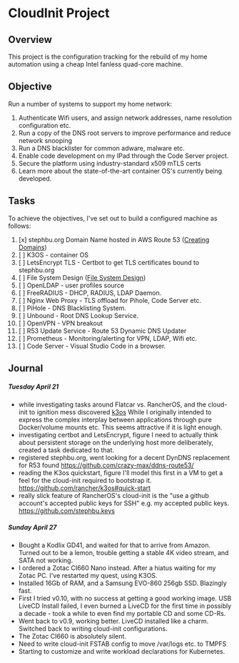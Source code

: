 # CloudInit Project

## Overview
This project is the configuration tracking for the rebuild of my home automation using a cheap Intel fanless quad-core machine.




## Objective

Run a number of systems to support my home network:
1) Authenticate Wifi users, and assign network addresses, name resolution configuration etc. 
2) Run a copy of the DNS root servers to improve performance and reduce network snooping
3) Run a DNS blacklister for common adware, malware etc.
4) Enable code development on my IPad through the Code Server project.
5) Secure the platform using industry-standard x509 mTLS certs
6) Learn more about the state-of-the-art container OS's currently being developed.

## Tasks

To achieve the objectives, I've set out to build a configured machine as follows:
1. [x] stephbu.org Domain Name hosted in AWS Route 53 ([Creating Domains](CreatingDomains.md))
2. [ ] K3OS - container OS
3. [ ] LetsEncrypt TLS - Certbot to get TLS certificates bound to stephbu.org
3. [ ] File System Design ([File System Design](FileSystemDesign.md)) 
4. [ ] OpenLDAP - user profiles source
5. [ ] FreeRADIUS - DHCP, RADIUS, LDAP Daemon.
6. [ ] Nginx Web Proxy - TLS offload for Pihole, Code Server etc.
7. [ ] PiHole - DNS Blacklisting System.
8. [ ] Unbound - Root DNS Lookup Service.
9. [ ] OpenVPN - VPN breakout
10. [ ] R53 Update Service - Route 53 Dynamic DNS Updater
11. [ ] Prometheus - Monitoring/alerting for VPN, LDAP, Wifi etc.
12. [ ] Code Server - Visual Studio Code in a browser.



## Journal

##### Tuesday April 21
- while investigating tasks around Flatcar vs. RancherOS, and the cloud-init to ignition mess discovered [k3os](https://k3os.io)  While I originally intended to express the complex interplay between applications through pure Docker/volume mounts etc. This seems attractive if it is light enough.
- investigating certbot and LetsEncrypt, figure I need to actually think about persistent storage on the underlying host more deliberately, created a task dedicated to that.
- registered stephbu.org, went looking for a decent DynDNS replacement for R53 found https://github.com/crazy-max/ddns-route53/
- reading the K3os quickstart, figure I'll model this first in a VM to get a feel for the cloud-init required to bootstrap it.  https://github.com/rancher/k3os#quick-start
- really slick feature of RancherOS's cloud-init is the "use a github account's accepted public keys for SSH" e.g. my accepted public keys.  https://github.com/stephbu.keys

##### Sunday April 27
- Bought a Kodlix GD41, and waited for that to arrive from Amazon.  Turned out to be a lemon, trouble getting a stable 4K video stream, and SATA not working.  
- I ordered a Zotac CI660 Nano instead.  After a hiatus waiting for my Zotac PC.  I've restarted my quest, using K3OS.
- Installed 16Gb of RAM, and a Samsung EVO-860 256gb SSD.  Blazingly fast.  
- First I tried v0.10, with no success at getting a good working image.  USB LiveCD Install failed, I even burned a LiveCD for the first time in possibly a decade - took a while to even find my portable CD and some CD-Rs.
- Went back to v0.9, working better. LiveCD installed like a charm.  Switched back to writing cloud-init configurations.
- The Zotac CI660 is absolutely silent.
- Need to write cloud-init FSTAB config to move /var/logs etc. to TMPFS
- Starting to customize and write workload declarations for Kubernetes.